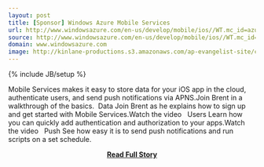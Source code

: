 ```yaml
---
layout: post
title: [Sponsor] Windows Azure Mobile Services
url: http://www.windowsazure.com/en-us/develop/mobile/ios//WT.mc_id=azurebg_us_display_mirluna_1
source: http://www.windowsazure.com/en-us/develop/mobile/ios//WT.mc_id=azurebg_us_display_mirluna_1
domain: www.windowsazure.com
image: http://kinlane-productions.s3.amazonaws.com/ap-evangelist-site/curated/screenshots/7702_www_windowsazure_com.png
---
```

{% include JB/setup %}<p>Mobile Services makes it easy to store data for your iOS app in the cloud, authenticate users, and send push notifications via APNS.Join Brent in a walkthrough of the basics.  Data Join Brent as he explains how to sign up and get started with Mobile Services.Watch the video   Users Learn how you can quickly add authentication and authorization to your apps.Watch the video   Push See how easy it is to send push notifications and run scripts on a set schedule.</p>
<center><p><a href="http://www.windowsazure.com/en-us/develop/mobile/ios//WT.mc_id=azurebg_us_display_mirluna_1" style='padding:25px; font-sze:18px; font-weight: bold;'>Read Full Story</a></p></center>
